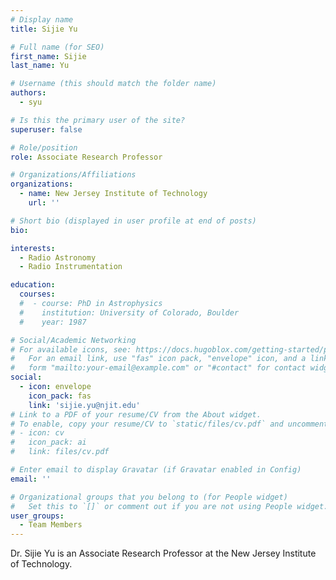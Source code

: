 ```yaml
---
# Display name
title: Sijie Yu

# Full name (for SEO)
first_name: Sijie 
last_name: Yu

# Username (this should match the folder name)
authors:
  - syu

# Is this the primary user of the site?
superuser: false

# Role/position
role: Associate Research Professor

# Organizations/Affiliations
organizations:
  - name: New Jersey Institute of Technology
    url: ''

# Short bio (displayed in user profile at end of posts)
bio: 

interests:
  - Radio Astronomy
  - Radio Instrumentation

education:
  courses:
  #  - course: PhD in Astrophysics
  #    institution: University of Colorado, Boulder
  #    year: 1987

# Social/Academic Networking
# For available icons, see: https://docs.hugoblox.com/getting-started/page-builder/#icons
#   For an email link, use "fas" icon pack, "envelope" icon, and a link in the
#   form "mailto:your-email@example.com" or "#contact" for contact widget.
social:
  - icon: envelope
    icon_pack: fas
    link: 'sijie.yu@njit.edu'
# Link to a PDF of your resume/CV from the About widget.
# To enable, copy your resume/CV to `static/files/cv.pdf` and uncomment the lines below.
# - icon: cv
#   icon_pack: ai
#   link: files/cv.pdf

# Enter email to display Gravatar (if Gravatar enabled in Config)
email: ''

# Organizational groups that you belong to (for People widget)
#   Set this to `[]` or comment out if you are not using People widget.
user_groups:
  - Team Members
---
```


Dr. Sijie Yu is an Associate Research Professor at the New Jersey Institute of Technology.
